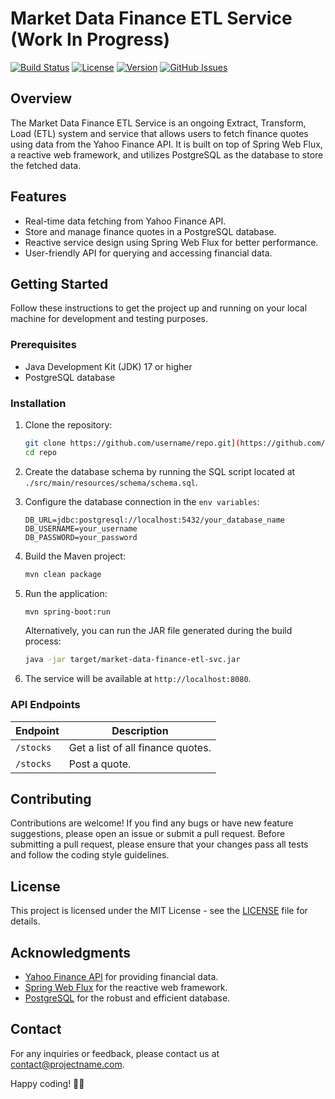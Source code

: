 # Market Data Finance ETL Service (Work In Progress)

[![Build Status](https://img.shields.io/travis/username/repo.svg?style=flat-square)](https://travis-ci.org/spaade/market-data-finance-etl-svc)
[![License](https://img.shields.io/badge/license-MIT-blue.svg?style=flat-square)](https://opensource.org/licenses/MIT)
[![Version](https://img.shields.io/badge/version-v1.0.0-green.svg?style=flat-square)](https://github.com/spaade/market-data-finance-etl-svc/releases)
[![GitHub Issues](https://img.shields.io/github/issues/username/repo.svg?style=flat-square)](https://github.com/spaade/market-data-finance-etl-svc/issues)

## Overview

The Market Data Finance ETL Service is an ongoing Extract, Transform, Load (ETL) system and service that allows users to fetch finance quotes using data from the Yahoo Finance API. It is built on top of Spring Web Flux, a reactive web framework, and utilizes PostgreSQL as the database to store the fetched data.

## Features

- Real-time data fetching from Yahoo Finance API.
- Store and manage finance quotes in a PostgreSQL database.
- Reactive service design using Spring Web Flux for better performance.
- User-friendly API for querying and accessing financial data.

## Getting Started

Follow these instructions to get the project up and running on your local machine for development and testing purposes.

### Prerequisites

- Java Development Kit (JDK) 17 or higher
- PostgreSQL database

### Installation

1. Clone the repository:

   ```bash
   git clone https://github.com/username/repo.git](https://github.com/spaade/market-data-finance-etl-svc.git)
   cd repo
   ```

2. Create the database schema by running the SQL script located at `./src/main/resources/schema/schema.sql`.

3. Configure the database connection in the `env variables`:

   ```properties
   DB_URL=jdbc:postgresql://localhost:5432/your_database_name
   DB_USERNAME=your_username
   DB_PASSWORD=your_password
   ```

4. Build the Maven project:

   ```bash
   mvn clean package
   ```

5. Run the application:

   ```bash
   mvn spring-boot:run
   ```

   Alternatively, you can run the JAR file generated during the build process:

   ```bash
   java -jar target/market-data-finance-etl-svc.jar
   ```

6. The service will be available at `http://localhost:8080`.

### API Endpoints

| Endpoint                 | Description                           |
| ------------------------ | ------------------------------------- |
| `/stocks`    | Get a list of all finance quotes.     |
| `/stocks` | Post a quote. |

## Contributing

Contributions are welcome! If you find any bugs or have new feature suggestions, please open an issue or submit a pull request. Before submitting a pull request, please ensure that your changes pass all tests and follow the coding style guidelines.

## License

This project is licensed under the MIT License - see the [LICENSE](LICENSE) file for details.

## Acknowledgments

- [Yahoo Finance API](https://finance.yahoo.com/) for providing financial data.
- [Spring Web Flux](https://docs.spring.io/spring-framework/docs/current/reference/html/web-reactive.html) for the reactive web framework.
- [PostgreSQL](https://www.postgresql.org/) for the robust and efficient database.

## Contact

For any inquiries or feedback, please contact us at contact@projectname.com.

Happy coding! 🚀✨

